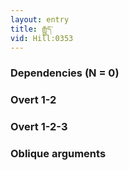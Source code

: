 ```yaml
---
layout: entry
title: རྒྱུད་
vid: Hill:0353
---
```

### Dependencies (N = 0)


### Overt 1-2


### Overt 1-2-3


### Oblique arguments
